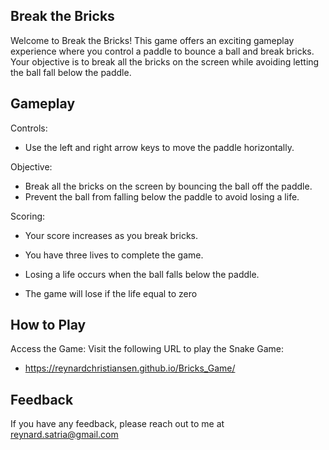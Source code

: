 
## Break the Bricks
Welcome to Break the Bricks! This game offers an exciting gameplay experience where you control a paddle to bounce a ball and break bricks. Your objective is to break all the bricks on the screen while avoiding letting the ball fall below the paddle.
## Gameplay

Controls:

- Use the left and right arrow keys to move the paddle horizontally.

Objective:

- Break all the bricks on the screen by bouncing the ball off the paddle.
- Prevent the ball from falling below the paddle to avoid losing a life.

Scoring:

- Your score increases as you break bricks.

- You have three lives to complete the game. 

- Losing a life occurs when the ball falls below the paddle.

- The game will lose if the life equal to zero
## How to Play

Access the Game: Visit the following URL to play the Snake Game:

- https://reynardchristiansen.github.io/Bricks_Game/
## Feedback

If you have any feedback, please reach out to me at reynard.satria@gmail.com
